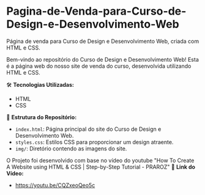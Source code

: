 # Pagina-de-Venda-para-Curso-de-Design-e-Desenvolvimento-Web
Página de venda para Curso de Design e Desenvolvimento Web, criada com HTML e CSS.

Bem-vindo ao repositório do Curso de Design e Desenvolvimento Web! Esta é a página web do nosso site de venda do curso, desenvolvida utilizando HTML e CSS. 

🛠️ **Tecnologias Utilizadas:**
- HTML
- CSS

📂 **Estrutura do Repositório:**
- `index.html`: Página principal do site do Curso de Design e Desenvolvimento Web.
- `styles.css`: Estilos CSS para proporcionar um design atraente.
- `img/`: Diretório contendo as imagens do site.

O Projeto foi desenvolvido com base no vídeo do youtube "How To Create A Website using HTML & CSS | Step-by-Step Tutorial - PRAROZ" 
🔗 **Link do Vídeo:**
- https://youtu.be/CQZxeoQeo5c
